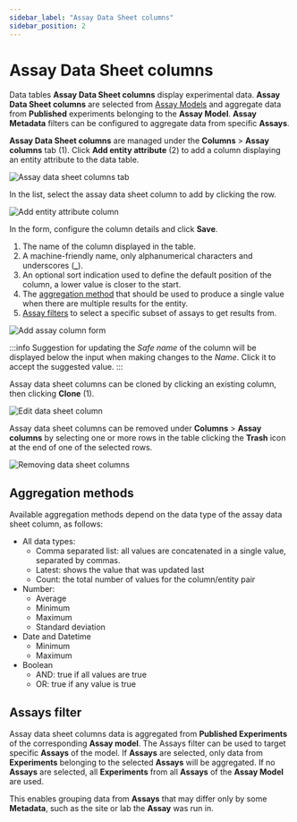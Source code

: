 ```yaml
---
sidebar_label: "Assay Data Sheet columns"
sidebar_position: 2
---
```


# Assay Data Sheet columns

Data tables **Assay Data Sheet columns** display experimental data. **Assay Data Sheet columns** are selected from [Assay Models](../assays/setting-up/assay_models.md) and aggregate data from **Published** experiments belonging to the **Assay Model**. **Assay Metadata** filters can be configured to aggregate data from specific **Assays**.

**Assay Data Sheet columns** are managed under the **Columns** > **Assay columns** tab (1).
Click **Add entity attribute** (2) to add a column displaying an entity attribute to the data table.

![Assay data sheet columns tab](./assets/add_assay_column.png)

In the list, select the assay data sheet column to add by clicking the row.

![Add entity attribute column](./assets/select_assay_column.png)

In the form, configure the column details and click **Save**.

1. The name of the column displayed in the table.
2. A machine-friendly name, only alphanumerical characters and underscores (**\_**).
3. An optional sort indication used to define the default position of the column, a lower value is closer to the start.
4. The [aggregation method](#aggregation-methods) that should be used to produce a single value when there are multiple results for the entity.
5. [Assay filters](#assay-filters) to select a specific subset of assays to get results from.

![Add assay column form](./assets/add_assay_column_form.png)

:::info
Suggestion for updating the _Safe name_ of the column will be displayed below the input when making changes to the _Name_. Click it to accept the suggested value.
:::

Assay data sheet columns can be cloned by clicking an existing column, then clicking **Clone** (1).

![Edit data sheet column](./assets/edit_assay_column.png)

Assay data sheet columns can be removed under **Columns** > **Assay columns** by selecting one or more rows in the table clicking the **Trash** icon at the end of one of the selected rows.

![Removing data sheet columns](./assets/remove_data_sheet_column.png)

## Aggregation methods

Available aggregation methods depend on the data type of the assay data sheet column, as follows:

- All data types:
  - Comma separated list: all values are concatenated in a single value, separated by commas.
  - Latest: shows the value that was updated last
  - Count: the total number of values for the column/entity pair
- Number:
  - Average
  - Minimum
  - Maximum
  - Standard deviation
- Date and Datetime
  - Minimum
  - Maximum
- Boolean
  - AND: true if all values are true
  - OR: true if any value is true

## Assays filter

Assay data sheet columns data is aggregated from **Published Experiments** of the corresponding **Assay model**. The Assays filter can be used to target specific **Assays** of the model. If **Assays** are selected, only data from **Experiments** belonging to the selected **Assays** will be aggregated. If no **Assays** are selected, all **Experiments** from all **Assays** of the **Assay Model** are used.

This enables grouping data from **Assays** that may differ only by some **Metadata**, such as the site or lab the **Assay** was run in.
